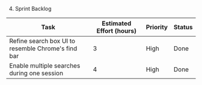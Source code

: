 4. Sprint Backlog

| Task                                            | Estimated Effort (hours) | Priority | Status |
|-------------------------------------------------|--------------------------|----------|--------|
| Refine search box UI to resemble Chrome's find bar   | 3                        | High     | Done   |
| Enable multiple searches during one session       | 4                        | High     | Done   |
